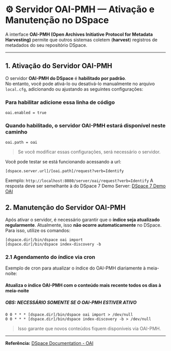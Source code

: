 
# ⚙️ Servidor OAI-PMH — Ativação e Manutenção no DSpace

A interface **OAI-PMH (Open Archives Initiative Protocol for Metadata Harvesting)** permite que outros sistemas coletem (**harvest**) registros de metadados do seu repositório DSpace.  

___

## 1. Ativação do Servidor OAI-PMH

O servidor **OAI-PMH do DSpace** é **habilitado por padrão**.  
No entanto, você pode ativá-lo ou desativá-lo manualmente no arquivo `local.cfg`, adicionando ou ajustando as seguintes configurações:

### Para habilitar adicione essa linha de código

    oai.enabled = true

###  Quando habilitado, o servidor OAI-PMH estará disponível neste caminho

    oai.path = oai
> Se você modificar essas configurações, será necessário o servidor.

Você pode testar se está funcionando acessando a url:

    [dspace.server.url]/[oai.path]/request?verb=Identify

 Exemplo: `http://localhost:8080/server/oai/request?verb=Identify`
 A resposta deve ser semelhante à do DSpace 7 Demo Server: [DSpace 7 Demo OAI](https://api7.dspace.org/server/oai/request?verb=Identify)

## 2. Manutenção do Servidor OAI-PMH
Após ativar o servidor, é necessário garantir que o **índice seja atualizado regularmente**. Atualmente, isso **não ocorre automaticamente** no DSpace. Para isso, utilize os comandos:

    [dspace.dir]/bin/dspace oai import 
    [dspace.dir]/bin/dspace index-discovery -b

### 2.1 Agendamento do índice via cron

Exemplo de cron para atualizar o índice do OAI-PMH diariamente à meia-noite:

#### Atualiza o índice OAI-PMH com o conteúdo mais recente todos os dias à meia-noite
##### OBS: NECESSÁRIO SOMENTE SE O OAI-PMH ESTIVER ATIVO

    0 0 * * * [dspace.dir]/bin/dspace oai import > /dev/null  
    0 0 * * * [dspace.dir]/bin/dspace index-discovery -b > /dev/null
> Isso garante que novos conteúdos fiquem disponíveis via OAI-PMH.
---
**Referência:** [DSpace Documentation - OAI](https://wiki.lyrasis.org/display/DSDOC10x/OAI)